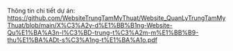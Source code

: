 Thông tin chi tiết dự án: https://github.com/WebsiteTrungTamMyThuat/Website_QuanLyTrungTamMyThuat/blob/main/X%C3%A2y-d%E1%BB%B1ng-Website-Qu%E1%BA%A3n-l%C3%BD-trung-t%C3%A2m-m%E1%BB%B9-thu%E1%BA%ADt-s%C3%A1ng-t%E1%BA%A1o.pdf
